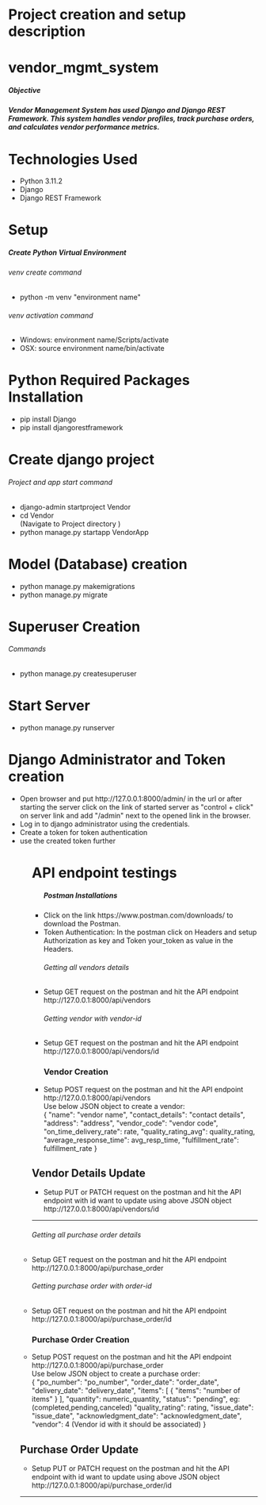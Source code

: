 <h1>Project creation and setup description</h1>

# vendor_mgmt_system

<h5>Objective<h5>
Vendor Management System has used Django and Django REST Framework. This system handles vendor profiles, track purchase orders, and calculates vendor performance metrics.

# Technologies Used

<ul>
<li>Python 3.11.2</li>
<li>Django</li>
<li>Django REST Framework</li>
</ul>

# Setup

<h5>Create Python Virtual Environment</h5>
<h6>venv create command</h6>
<ul>
<li> python -m venv "environment name"</li>
</ul>
<h6>venv activation command</h6>
<ul>
<li> Windows: environment name/Scripts/activate </li>
<li> OSX: source environment name/bin/activate </li>
</ul>

# Python Required Packages Installation

<ul>
<li>pip install Django</li>
<li>pip install djangorestframework</li>
</ul>

# Create django project

<h6>Project and app start command</h6>
<ul>
<li>django-admin startproject Vendor</li>
<li> cd Vendor </li>  (Navigate to Project directory )
<li>python manage.py startapp VendorApp</li>
</ul>

# Model (Database) creation

<ul>
<li>python manage.py makemigrations</li>
<li>python manage.py migrate</li>
</ul>

# Superuser Creation

<h6>Commands</h6>
<ul>
<li>python manage.py createsuperuser</li>
</ul>

# Start Server

<ul><li>python manage.py runserver</li></ul>

# Django Administrator and Token creation

<ul>
<li>Open browser and put http://127.0.0.1:8000/admin/ in the url or after starting the server click on the link of started server as "control + click" on server link and add "/admin" next to the opened link in the browser.</li>
<li>Log in to django administrator using the credentials.</li>
<li>Create a token for token authentication</li>
<li>use the created token further</li>
<ul>

# API endpoint testings

<ul>
<h5>Postman Installations</h5>
<li>Click on the link https://www.postman.com/downloads/ to download the Postman.</li>
<li>Token Authentication: In the postman click on Headers and setup Authorization as key and Token your_token as value in the Headers.</li>
<h6>Getting all vendors details</h6>
<li>Setup GET request on the postman and hit the API endpoint http://127.0.0.1:8000/api/vendors</li>
<h6>Getting vendor with vendor-id</h6>
<li>Setup GET request on the postman and hit the API endpoint http://127.0.0.1:8000/api/vendors/id</li>
</ul>
<ul>
<h3>Vendor Creation</h3>
<li>Setup POST request on the postman and hit the API endpoint http://127.0.0.1:8000/api/vendors<br>
Use below JSON object to create a vendor:<br>
{
    "name": "vendor name",
    "contact_details": "contact details",
    "address": "address",
    "vendor_code": "vendor code",
    "on_time_delivery_rate": rate,
    "quality_rating_avg": quality_rating,
    "average_response_time": avg_resp_time,
    "fulfillment_rate": fulfillment_rate
}
</li>
</ul>
<h2>Vendor Details Update</h2>
<ul>
<li>Setup PUT or PATCH request on the postman and hit the API endpoint with id want to update using above JSON object http://127.0.0.1:8000/api/vendors/id
</li>
</ul>
<hr>
<h6>Getting all purchase order details</h6>
<li>Setup GET request on the postman and hit the API endpoint http://127.0.0.1:8000/api/purchase_order</li>
<h6>Getting purchase order with order-id</h6>
<li>Setup GET request on the postman and hit the API endpoint http://127.0.0.1:8000/api/purchase_order/id</li>
</ul>
<ul>
<h3>Purchase Order Creation</h3>
<li>Setup POST request on the postman and hit the API endpoint http://127.0.0.1:8000/api/purchase_order<br>
Use below JSON object to create a purchase order:<br>
{
    "po_number": "po_number",
    "order_date": "order_date",
    "delivery_date": "delivery_date",
    "items": [
        {
            "items": "number of items"
        }
    ],
    "quantity": numeric_quantity,
    "status": "pending",             eg:(completed,pending,canceled)
    "quality_rating": rating,
    "issue_date": "issue_date",
    "acknowledgment_date": "acknowledgment_date",
    "vendor": 4                      (Vendor id with it should be associated)
}
</li>
</ul>
<h2>Purchase Order Update</h2>
<ul>
<li>Setup PUT or PATCH request on the postman and hit the API endpoint with id want to update using above JSON object http://127.0.0.1:8000/api/purchase_order/id
</li>
</ul>
<hr>
